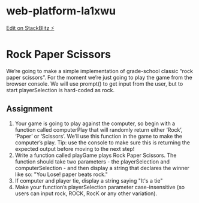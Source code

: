 # web-platform-la1xwu

[Edit on StackBlitz ⚡️](https://stackblitz.com/edit/web-platform-la1xwu)
# Rock Paper Scissors
We’re going to make a simple implementation of grade-school classic “rock paper scissors”. For the moment we’re just going to play the game from the browser console.
We will use prompt() to get input from the user, but to start playerSelection is hard-coded as rock.
## Assignment
1. Your game is going to play against the computer, so begin with a function called computerPlay that will randomly return either ‘Rock’, ‘Paper’ or ‘Scissors’. We’ll use this function in the game to make the computer’s play. Tip: use the console to make sure this is returning the expected output before moving to the next step!
2. Write a function called playGame plays Rock Paper Scissors. The function should take two parameters - the playerSelection and computerSelection - and then display a string that declares the winner like so: "You Lose! paper beats rock."
3. If computer and player tie, display a string saying "It's a tie"
4. Make your function’s playerSelection parameter case-insensitive (so users can input rock, ROCK, RocK or any other variation).